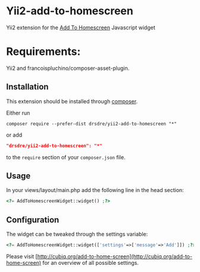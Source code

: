 
Yii2-add-to-homescreen
=================

Yii2 extension for the [Add To Homescreen](https://github.com/cubiq/add-to-homescreen) Javascript widget

Requirements:
=================

Yii2 and francoispluchino/composer-asset-plugin.

Installation
------------

This extension should be installed through [composer](http://getcomposer.org/download/).

Either run

```
composer require --prefer-dist drsdre/yii2-add-to-homescreen "*"
```

or add

```json
"drsdre/yii2-add-to-homescreen": "*"
```

to the `require` section of your `composer.json` file.

Usage
-----

In your views/layout/main.php add the following line in the head section:

```php
<?= AddToHomescreenWidget::widget() ;?>
```

Configuration
-----

The widget can be tweaked through the settings variable:

```php
<?= AddToHomescreenWidget::widget(['settings'=>['message'=>'Add']]) ;?>
```

Please visit [http://cubiq.org/add-to-home-screen](http://cubiq.org/add-to-home-screen) for an overview of all possible 
settings.